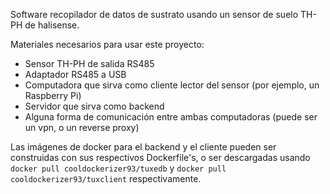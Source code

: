 Software recopilador de datos de sustrato usando un sensor de suelo TH-PH de halisense. 

Materiales necesarios para usar este proyecto:

* Sensor TH-PH de salida RS485
* Adaptador RS485 a USB
* Computadora que sirva como cliente lector del sensor (por ejemplo, un Raspberry Pi)
* Servidor que sirva como backend
* Alguna forma de comunicación entre ambas computadoras (puede ser un vpn, o un reverse proxy)

Las imágenes de docker para el backend y el cliente pueden ser construidas con sus respectivos Dockerfile's, o ser descargadas usando
`docker pull cooldockerizer93/tuxedb` y `docker pull cooldockerizer93/tuxclient` respectivamente.
